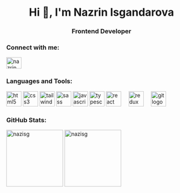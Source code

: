 <h1 align="center">Hi 👋, I'm Nazrin Isgandarova</h1>
<h3 align="center">Frontend Developer</h3>

<h3 align="left">Connect with me:</h3>
<p align="left">
<a href="https://www.linkedin.com/in/nazrin-isgandarova-4104841a6/" target="blank">
  <img align="center" src="https://raw.githubusercontent.com/rahuldkjain/github-profile-readme-generator/master/src/images/icons/Social/linked-in-alt.svg" alt="nazrin isgandarova" height="30" width="40" />
</a></p>

<h3 align="left">Languages and Tools:</h3>
<div align="left" display="flex" gap="2">
  <img src="https://cdn.jsdelivr.net/gh/devicons/devicon/icons/html5/html5-original.svg" height="40" alt="html5 logo"  />
  <img src="https://cdn.jsdelivr.net/gh/devicons/devicon/icons/css3/css3-original.svg" height="40" alt="css3 logo"  />
  <img src="https://skillicons.dev/icons?i=tailwind" height="40" alt="tailwindcss logo"  />
  <img src="https://skillicons.dev/icons?i=sass" height="40" alt="sass logo"  />
  <img src="https://cdn.jsdelivr.net/gh/devicons/devicon/icons/javascript/javascript-original.svg" height="40" alt="javascript logo"  />
  <img src="https://cdn.jsdelivr.net/gh/devicons/devicon/icons/typescript/typescript-original.svg" height="40" alt="typescript logo"  />
  <img src="https://cdn.jsdelivr.net/gh/devicons/devicon/icons/react/react-original.svg" height="40" alt="react logo"  />
  <img width="12" />
  <img src="https://cdn.jsdelivr.net/gh/devicons/devicon/icons/redux/redux-original.svg" height="40" alt="redux logo"  />
  <img width="12" />
  <img src="https://cdn.jsdelivr.net/gh/devicons/devicon/icons/git/git-original.svg" height="40" alt="git logo"  />
</div>

<h3 align="left">GitHub Stats:</h3>
<div align="left">
<img src="https://github-readme-stats.vercel.app/api/top-langs/?username=nazisg&theme=vue-dark&hide_border=false&include_all_commits=false&count_private=true&layout=compact" alt="nazisg" height="150"/>
<img src="https://github-readme-stats.vercel.app/api?username=nazisg&theme=vue-dark&hide_border=false&include_all_commits=false&count_private=true" alt="nazisg" height="150"/>
</div>
